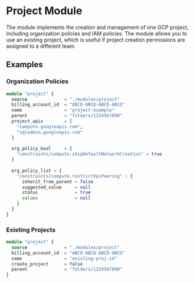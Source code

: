 # Project Module

The module implements the creation and management of one GCP project, including organization policies and IAM policies.   The module allows you to use an existing project, which is useful if project creation permissions are assigned to a different team.

## Examples

### Organization Policies

```terraform
module "project" {
  source              = "./modules/project"
  billing_account_id  = "ABCD-ABCD-ABCD-ABCD"
  name                = "project-example"
  parent              = "folders/1234567890"
  project_apis        = [
    "compute.googleapis.com",
    "sqladmin.googleapis.com"
  ]
  
  org_policy_bool     = {
    "constraints/compute.skipDefaultNetworkCreation" = true
  }
  
  org_policy_list = {
    "constraints/compute.restrictVpcPeering" : {
      inherit_from_parent = false
      suggested_value     = null
      status              = true
      values              = null
    }
  }
}
```

### Existing Projects

```terraform
module "project" {
  source              = "./modules/project"
  billing_account_id  = "ABCD-ABCD-ABCD-ABCD"
  name                = "existing-proj-id"
  create_project      = false
  parent              = "folders/1234567890"
}
```

<!-- BEGIN TFDOC -->

<!-- END TFDOC -->
